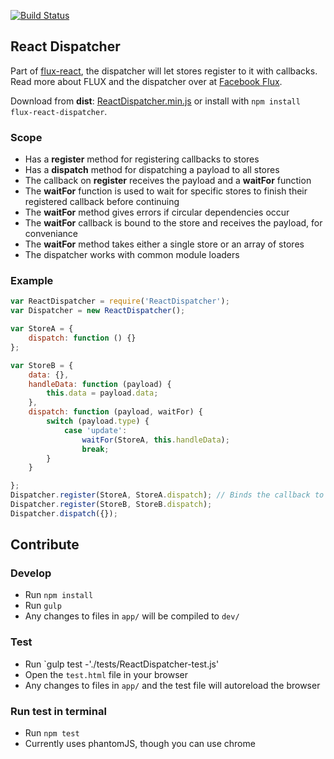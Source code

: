 [![Build Status](https://travis-ci.org/christianalfoni/flux-react-dispatcher.svg?branch=master)](https://travis-ci.org/christianalfoni/flux-react-dispatcher)

## React Dispatcher

Part of [flux-react](https://github.com/christianalfoni/flux-react), the dispatcher will let stores register to it with
callbacks. Read more about FLUX and the dispatcher over at [Facebook Flux](http://facebook.github.io/flux/).

Download from **dist**: [ReactDispatcher.min.js](https://rawgithub.com/christianalfoni/flux-react-dispatcher/master/dist/ReactDispatcher.min.js) or install with `npm install flux-react-dispatcher`.

### Scope
- Has a **register** method for registering callbacks to stores
- Has a **dispatch** method for dispatching a payload to all stores
- The callback on **register** receives the payload and a **waitFor** function
- The **waitFor** function is used to wait for specific stores to finish their registered callback before continuing
- The **waitFor** method gives errors if circular dependencies occur
- The **waitFor** callback is bound to the store and receives the payload, for conveniance
- The **waitFor** method takes either a single store or an array of stores
- The dispatcher works with common module loaders

### Example
```javascript
var ReactDispatcher = require('ReactDispatcher');
var Dispatcher = new ReactDispatcher();

var StoreA = {
	dispatch: function () {}
};

var StoreB = {
	data: {},
	handleData: function (payload) {
		this.data = payload.data;
	},
	dispatch: function (payload, waitFor) {
		switch (payload.type) {
			case 'update':
				waitFor(StoreA, this.handleData);
				break;
		}
	}

};
Dispatcher.register(StoreA, StoreA.dispatch); // Binds the callback to the store
Dispatcher.register(StoreB, StoreB.dispatch);
Dispatcher.dispatch({});
```

## Contribute

### Develop
* Run `npm install`
* Run `gulp`
* Any changes to files in `app/` will be compiled to `dev/`

### Test
* Run `gulp test -'./tests/ReactDispatcher-test.js'
* Open the `test.html` file in your browser
* Any changes to files in `app/` and the test file will autoreload the browser

### Run test in terminal
* Run `npm test`
* Currently uses phantomJS, though you can use chrome
